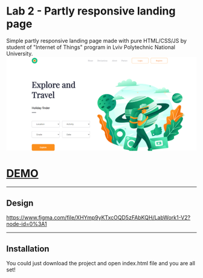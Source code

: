 # Lab 2 - Partly responsive landing page
Simple partly responsive landing page made with pure HTML/CSS/JS by student of "Internet of Things" program in Lviv Polytechnic National University.
![Landing screenshot](https://github.com/Wordllban/iotweb/blob/lab-1/readme-images/landing-screenshot.png)

# [DEMO](https://wordllban.github.io/iotweb/)
---

## Design
https://www.figma.com/file/XHYmp9yKTxcOQD5zFAbKQH/LabWork1-V2?node-id=0%3A1

---

## Installation
You could just download the project and open index.html file and you are all set!

